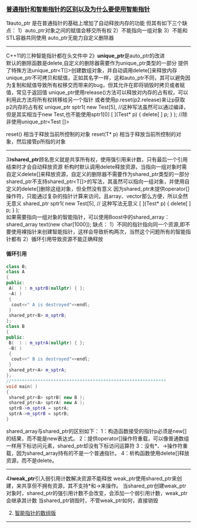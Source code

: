 
### [普通指针和智能指针的区别以及为什么要使用智能指针](https://www.jianshu.com/p/e4919f1c3a28)
1》auto_ptr 是在普通指针的基础上增加了自动释放内存的功能
但其有如下三个缺点：
1）auto_ptr对象之间的赋值会移交所有权
2）不能指向一组对象
3）不能和STL容器共同使用
auto_ptr无能力自定义删除器

----

C++11的三种智能指针都在<memory>头文件中
2》**unique_ptr**是auto_ptr的改进  
默认的删除函数是delete,自定义的删除器需要作为unique_ptr类型的一部分
提供了特殊方法unique_ptr<T[]>创建数组对象，并自动调用delete[]来释放内存
unique_ptr不可拷贝和赋值，正如其名字一样，这和auto_ptr不同，其可以避免因为复制和赋值导致所有权移交而带来的bug，但其允许在即将销毁时拷贝或者赋值，常见于返回值
unique_ptr使用release()方法可以释放对内存的占有权，可以利用此方法将所有权转移给另一个指针
或者使用p.reset(p2.release)来让p获取p2内存的占有权
unique_ptr<Test> sptr1( new Test[5],   //这种写法虽然可以通过编译，但是其实相当于new Test,也不能使用sptr1[0]
[ ](Test* p) { delete[ ] p; } );   //除非使用unique_ptr<Test []>

reset() 相当于释放当前所控制的对象
reset(T* p) 相当于释放当前所控制的对象，然后接管p所指的对象

----

3》**shared_ptr**顾名思义就是共享所有权，使用强引用来计数，只有最后一个引用结束时才会自动释放资源
析构时默认调用delete释放资源，当指向一组对象时需自定义delete[]来释放资源，自定义的删除器不需要作为shared_ptr类型的一部分
shared_ptr不支持shared_ptr<T[]>的写法，其虽然可以指向一组对象，并使用自定义的delete[]删除这组对象，但全然没有意义
因为shared_ptr未提供operator[]操作符，只能通过复杂的指针计算来访问，且array、vector那么方便，所以全然无意义
shared_ptr<Test> sptr1( new Test[5],   // 这种写法无意义
[ ](Test* p) { delete[ ] p; } );   
如果需要指向一组对象的智能指针，可以使用Boost中的shared_array：shared_array<char> text(new char[1000]);
缺点：
1）不同的指针指向同一个资源,即不要使用裸指针来创建智能指针，这样会导致析构两次，当然这个问题所有的智能指针都有
2）循环引用导致资源不能正确释放

#### 循环引用

```c++
class B;
class A
{
public:
 A(  ) : m_sptrB(nullptr) { };
 ~A( )
 {
  cout<<" A is destroyed"<<endl;
 }
 shared_ptr<B> m_sptrB;
};
class B
{
public:
 B(  ) : m_sptrA(nullptr) { };
 ~B( )
 {
  cout<<" B is destroyed"<<endl;
 }
 shared_ptr<A> m_sptrA;
};
//***********************************************************
void main( )
{
 shared_ptr<B> sptrB( new B );
 shared_ptr<A> sptrA( new A );
 sptrB->m_sptrA = sptrA;
 sptrA->m_sptrB = sptrB;
}
```



shared_array与shared_ptr的区别如下：
1：构造函数接受的指针p必须是new[]的结果，而不能是new表达式。
2：提供operator[]操作符重载，可以像普通数组一样用下标访问元素，shared_ptr却没有下标访问运算符
3：没有*、->操作符重载，因为shared_array持有的不是一个普通指针。
4：析构函数使用delete[]释放资源，而不是delete。

----

4》**weak_ptr**引入弱引用计数解决资源不能释放
weak_ptr使用shared_ptr来创建，来共享但不拥有资源，其不支持*和->来操作。
当shared_ptr创建weak_ptr对象时，shared_ptr的强引用计数不会改变，会添加一个弱引用计数，weak_ptr会继承其计数
当shared_ptr销毁时，不管weak_ptr如何，直接销毁

2. [智能指针的数组版](https://blog.csdn.net/rain_qingtian/article/details/10615575)

---
